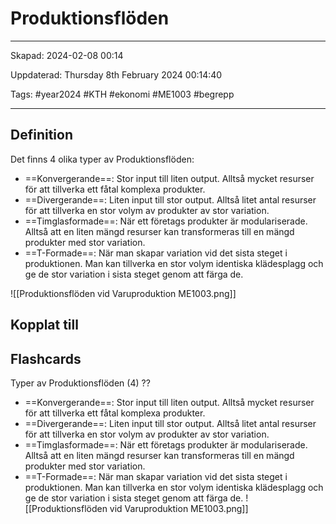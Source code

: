 # Produktionsflöden

---

Skapad: 2024-02-08 00:14

Uppdaterad: Thursday 8th February 2024 00:14:40

Tags: #year2024 #KTH #ekonomi #ME1003 #begrepp

---

## Definition

Det finns 4 olika typer av Produktionsflöden:

- ==Konvergerande==: Stor input till liten output. Alltså mycket resurser för att tillverka ett fåtal komplexa produkter.
- ==Divergerande==: Liten input till stor output. Alltså litet antal resurser för att tillverka en stor volym av produkter av stor variation.
- ==Timglasformade==: När ett företags produkter är modulariserade. Alltså att en liten mängd resurser kan transformeras till en mängd produkter med stor variation.
- ==T-Formade==: När man skapar variation vid det sista steget i produktionen. Man kan tillverka en stor volym identiska klädesplagg och ge de stor variation i sista steget genom att färga de.

![[Produktionsflöden vid Varuproduktion ME1003.png]]

## Kopplat till

## Flashcards

Typer av Produktionsflöden (4)
??
- ==Konvergerande==: Stor input till liten output. Alltså mycket resurser för att tillverka ett fåtal komplexa produkter.
- ==Divergerande==: Liten input till stor output. Alltså litet antal resurser för att tillverka en stor volym av produkter av stor variation.
- ==Timglasformade==: När ett företags produkter är modulariserade. Alltså att en liten mängd resurser kan transformeras till en mängd produkter med stor variation.
- ==T-Formade==: När man skapar variation vid det sista steget i produktionen. Man kan tillverka en stor volym identiska klädesplagg och ge de stor variation i sista steget genom att färga de.
![[Produktionsflöden vid Varuproduktion ME1003.png]]
<!--SR:!2024-02-10,2,254!2024-02-07,4,274-->
